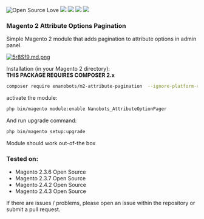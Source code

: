 ![Open Source Love](https://img.shields.io/badge/open-source-lightgrey?style=for-the-badge&logo=github)
![](https://img.shields.io/badge/Magento-2.2.x-orange?style=for-the-badge&logo=magento)
![](https://img.shields.io/badge/Magento-2.3.x-orange?style=for-the-badge&logo=magento)
![](https://img.shields.io/badge/Magento-2.4.x-orange?style=for-the-badge&logo=magento)
![](https://img.shields.io/badge/Maintained-yes-gren?style=for-the-badge&logo=magento)

### Magento 2 Attribute Options Pagination

Simple Magento 2 module that adds pagination to attribute options in admin panel.

[![5r8Sf9.md.png](https://iili.io/5r8Sf9.md.png)](https://freeimage.host/i/5r8Sf9)

Installation (in your Magento 2 directory):\
**THIS PACKAGE REQUIRES COMPOSER 2.x** 
```bash
composer require enanobots/m2-attribute-pagination  --ignore-platform-reqs
```

activate the module:
```bash
php bin/magento module:enable Nanobots_AttributeOptionPager
```

And run upgrade command:
```bash
php bin/magento setup:upgrade
```

Module should work out-of-the box

### Tested on:
- Magento 2.3.6 Open Source
- Magento 2.3.7 Open Source
- Magento 2.4.2 Open Source
- Magento 2.4.3 Open Source

If there are issues / problems, please open an issue within the repository or submit a pull request.